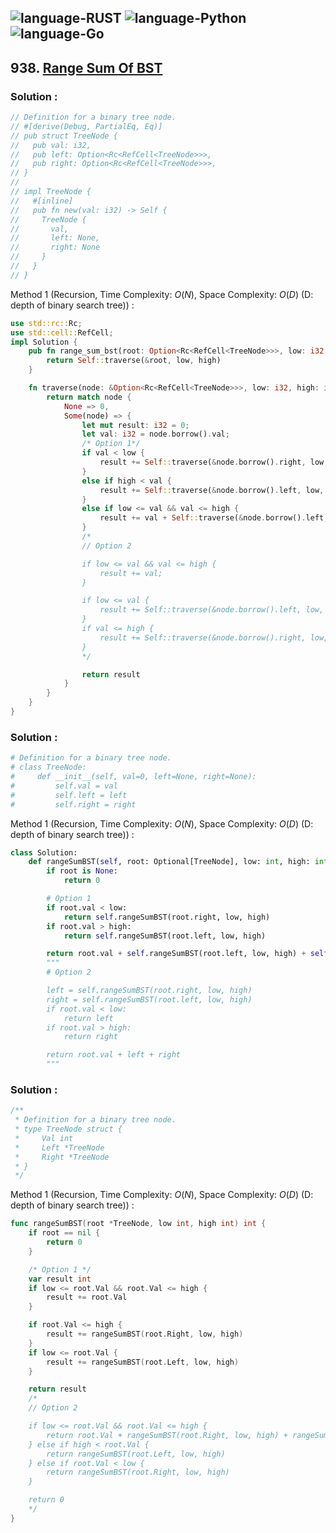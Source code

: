 ![language-RUST](https://img.shields.io/badge/RUST-8d4004?style=for-the-badge&logo=RUST)
![language-Python](https://img.shields.io/badge/Python-ffd43b?style=for-the-badge&logo=PYTHON)
![language-Go](https://img.shields.io/badge/Go-00add8?style=for-the-badge&logo=GO&logoColor=white)
---

## 938. [Range Sum Of BST](https://leetcode.com/problems/range-sum-of-bst)

### Solution :

```rust
// Definition for a binary tree node.
// #[derive(Debug, PartialEq, Eq)]
// pub struct TreeNode {
//   pub val: i32,
//   pub left: Option<Rc<RefCell<TreeNode>>>,
//   pub right: Option<Rc<RefCell<TreeNode>>>,
// }
// 
// impl TreeNode {
//   #[inline]
//   pub fn new(val: i32) -> Self {
//     TreeNode {
//       val,
//       left: None,
//       right: None
//     }
//   }
// }
```

Method 1 (Recursion, Time Complexity: $O(N)$, Space Complexity: $O(D)$ (D: depth of binary search tree)) :
```rust
use std::rc::Rc;
use std::cell::RefCell;
impl Solution {
    pub fn range_sum_bst(root: Option<Rc<RefCell<TreeNode>>>, low: i32, high: i32) -> i32 {
        return Self::traverse(&root, low, high)
    }

    fn traverse(node: &Option<Rc<RefCell<TreeNode>>>, low: i32, high: i32) -> i32 {
        return match node {
            None => 0,
            Some(node) => {
                let mut result: i32 = 0;
                let val: i32 = node.borrow().val;
                /* Option 1*/
                if val < low {
                    result += Self::traverse(&node.borrow().right, low, high);
                }
                else if high < val {
                    result += Self::traverse(&node.borrow().left, low, high);
                }
                else if low <= val && val <= high {
                    result += val + Self::traverse(&node.borrow().left, low, high) + Self::traverse(&node.borrow().right, low, high);
                }
                /*
                // Option 2

                if low <= val && val <= high {
                    result += val;
                }

                if low <= val {
                    result += Self::traverse(&node.borrow().left, low, high);
                }
                if val <= high {
                    result += Self::traverse(&node.borrow().right, low, high);
                }
                */

                return result
            }
        }
    }
}
```

### Solution :

```python
# Definition for a binary tree node.
# class TreeNode:
#     def __init__(self, val=0, left=None, right=None):
#         self.val = val
#         self.left = left
#         self.right = right
```

Method 1 (Recursion, Time Complexity: $O(N)$, Space Complexity: $O(D)$ (D: depth of binary search tree)) :
```python
class Solution:
    def rangeSumBST(self, root: Optional[TreeNode], low: int, high: int) -> int:
        if root is None:
            return 0

        # Option 1
        if root.val < low:
            return self.rangeSumBST(root.right, low, high)
        if root.val > high:
            return self.rangeSumBST(root.left, low, high)

        return root.val + self.rangeSumBST(root.left, low, high) + self.rangeSumBST(root.right, low, high)
        """
        # Option 2

        left = self.rangeSumBST(root.right, low, high)
        right = self.rangeSumBST(root.left, low, high)
        if root.val < low:
            return left
        if root.val > high:
            return right

        return root.val + left + right
        """
```

### Solution :

```go
/**
 * Definition for a binary tree node.
 * type TreeNode struct {
 *     Val int
 *     Left *TreeNode
 *     Right *TreeNode
 * }
 */
```

Method 1 (Recursion, Time Complexity: $O(N)$, Space Complexity: $O(D)$ (D: depth of binary search tree)) :
```go
func rangeSumBST(root *TreeNode, low int, high int) int {
    if root == nil {
        return 0
    }

    /* Option 1 */
    var result int
    if low <= root.Val && root.Val <= high {
        result += root.Val
    }

    if root.Val <= high {
        result += rangeSumBST(root.Right, low, high)
    }
    if low <= root.Val {
        result += rangeSumBST(root.Left, low, high)
    }

    return result
    /*
    // Option 2

    if low <= root.Val && root.Val <= high {
        return root.Val + rangeSumBST(root.Right, low, high) + rangeSumBST(root.Left, low, high)
    } else if high < root.Val {
        return rangeSumBST(root.Left, low, high)
    } else if root.Val < low {
        return rangeSumBST(root.Right, low, high)
    }

    return 0
    */
}
```
